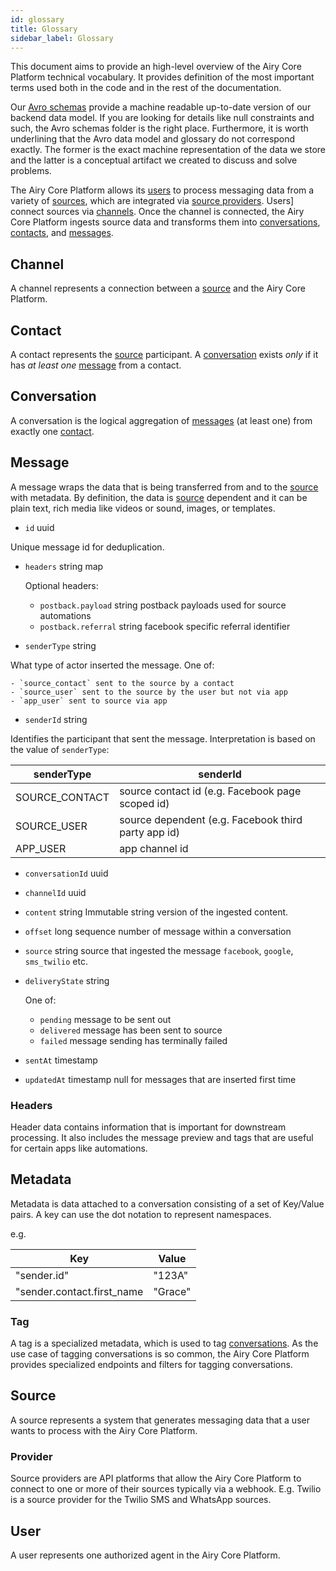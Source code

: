 ```yaml
---
id: glossary
title: Glossary
sidebar_label: Glossary
---
```


This document aims to provide an high-level overview of the Airy Core Platform
technical vocabulary. It provides definition of the most important terms used
both in the code and in the rest of the documentation.

Our [Avro schemas](https://github.com/airyhq/airy/tree/main/backend/avro)
provide a machine readable up-to-date version of our backend data model. If you
are looking for details like null constraints and such, the Avro schemas folder
is the right place. Furthermore, it is worth underlining that the Avro data
model and glossary do not correspond exactly. The former is the exact machine
representation of the data we store and the latter is a conceptual artifact we
created to discuss and solve problems.

The Airy Core Platform allows its [users](#user) to process messaging data from
a variety of [sources](#source), which are integrated via [source
providers](#provider). Users] connect sources via [channels](#channel).
Once the channel is connected, the Airy Core Platform ingests source data and
transforms them into [conversations](#conversation), [contacts](#contact), and
[messages](#message).

## Channel

A channel represents a connection between a [source](#source) and the Airy Core
Platform.

## Contact

A contact represents the [source](#source) participant. A
[conversation](#conversation) exists _only_ if it has _at least one_
[message](#message) from a contact.

## Conversation

A conversation is the logical aggregation of [messages](#message) (at least one)
from exactly one [contact](#contact).

## Message

A message wraps the data that is being transferred from and to the
[source](#source) with metadata. By definition, the data is [source](#source)
dependent and it can be plain text, rich media like videos or sound, images, or
templates.

- `id` uuid

Unique message id for deduplication.

- `headers` string map

  Optional headers:

  - `postback.payload` string postback payloads used for source automations
  - `postback.referral` string facebook specific referral identifier

- `senderType` string

What type of actor inserted the message. One of:

    - `source_contact` sent to the source by a contact
    - `source_user` sent to the source by the user but not via app
    - `app_user` sent to source via app

- `senderId` string

Identifies the participant that sent the message. Interpretation is based on the value of `senderType`:

| senderType     | senderId                                            |
| -------------- | --------------------------------------------------- |
| SOURCE_CONTACT | source contact id (e.g. Facebook page scoped id)    |
| SOURCE_USER    | source dependent (e.g. Facebook third party app id) |
| APP_USER       | app channel id                                      |

- `conversationId` uuid

- `channelId` uuid

- `content` string Immutable string version of the ingested content.

- `offset` long sequence number of message within a conversation

- `source` string source that ingested the message `facebook`, `google`, `sms_twilio` etc.

- `deliveryState` string

  One of:

  - `pending` message to be sent out
  - `delivered` message has been sent to source
  - `failed` message sending has terminally failed

- `sentAt` timestamp

- `updatedAt` timestamp null for messages that are inserted first time

### Headers

Header data contains information that is important for downstream processing. It
also includes the message preview and tags that are useful for certain apps like
automations.

## Metadata

Metadata is data attached to a conversation consisting of a set of Key/Value
pairs. A key can use the dot notation to represent namespaces.

e.g.

| Key                        | Value   |
| -------------------------- | ------- |
| "sender.id"                | "123A"  |
| "sender.contact.first_name | "Grace" |

### Tag

A tag is a specialized metadata, which is used to tag
[conversations](#conversation). As the use case of tagging conversations is so
common, the Airy Core Platform provides specialized endpoints and filters for
tagging conversations.

## Source

A source represents a system that generates messaging data that a user wants to
process with the Airy Core Platform.

### Provider

Source providers are API platforms that allow the Airy Core Platform to connect
to one or more of their sources typically via a webhook. E.g. Twilio is a source
provider for the Twilio SMS and WhatsApp sources.

## User

A user represents one authorized agent in the Airy Core Platform.
